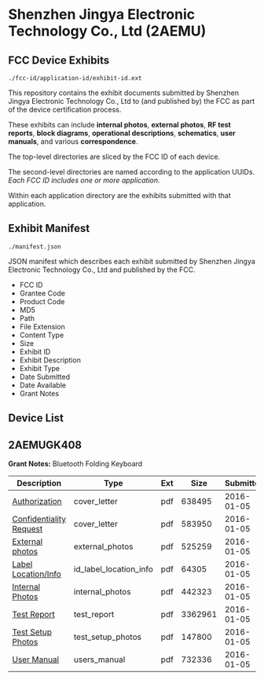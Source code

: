 # Shenzhen Jingya Electronic Technology Co., Ltd (2AEMU)
## FCC Device Exhibits

```
./fcc-id/application-id/exhibit-id.ext
```

This repository contains the exhibit documents submitted by Shenzhen Jingya Electronic Technology Co., Ltd to (and published by) the FCC as part of the device certification process.

These exhibits can include **internal photos**, **external photos**, **RF test reports**, **block diagrams**, **operational descriptions**, **schematics**, **user manuals**, and various **correspondence**.

The top-level directories are sliced by the FCC ID of each device.

The second-level directories are named according to the application UUIDs. *Each FCC ID includes one or more application.*

Within each application directory are the exhibits submitted with that application. 

## Exhibit Manifest

```
./manifest.json
```

JSON manifest which describes each exhibit submitted by Shenzhen Jingya Electronic Technology Co., Ltd and published by the FCC.

- FCC ID
- Grantee Code
- Product Code
- MD5
- Path
- File Extension
- Content Type
- Size
- Exhibit ID
- Exhibit Description
- Exhibit Type
- Date Submitted
- Date Available
- Grant Notes

## Device List
## 2AEMUGK408
**Grant Notes:** Bluetooth Folding Keyboard

| Description | Type | Ext | Size | Submitted | Available |
| ----------- | ---- | --- | ---- | --------- | --------- |
| [Authorization](2AEMUGK408/07e4659920058d1a2c6c4e2f6476804f/2863575.pdf) | cover_letter | pdf | 638495 | 2016-01-05 | 2016-01-05 |
| [Confidentiality Request](2AEMUGK408/07e4659920058d1a2c6c4e2f6476804f/2863576.pdf) | cover_letter | pdf | 583950 | 2016-01-05 | 2016-01-05 |
| [External photos](2AEMUGK408/07e4659920058d1a2c6c4e2f6476804f/2863577.pdf) | external_photos | pdf | 525259 | 2016-01-05 | 2016-01-05 |
| [Label Location/Info](2AEMUGK408/07e4659920058d1a2c6c4e2f6476804f/2863579.pdf) | id_label_location_info | pdf | 64305 | 2016-01-05 | 2016-01-05 |
| [Internal Photos](2AEMUGK408/07e4659920058d1a2c6c4e2f6476804f/2863578.pdf) | internal_photos | pdf | 442323 | 2016-01-05 | 2016-01-05 |
| [Test Report](2AEMUGK408/07e4659920058d1a2c6c4e2f6476804f/2863582.pdf) | test_report | pdf | 3362961 | 2016-01-05 | 2016-01-05 |
| [Test Setup Photos](2AEMUGK408/07e4659920058d1a2c6c4e2f6476804f/2863580.pdf) | test_setup_photos | pdf | 147800 | 2016-01-05 | 2016-01-05 |
| [User Manual](2AEMUGK408/07e4659920058d1a2c6c4e2f6476804f/2863581.pdf) | users_manual | pdf | 732336 | 2016-01-05 | 2016-01-05 |

